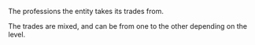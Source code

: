 The professions the entity takes its trades from.

The trades are mixed, and can be from one to the other depending on the level.